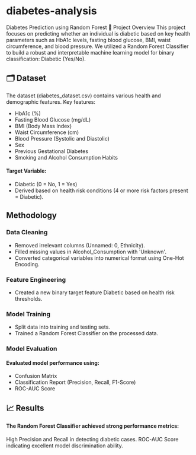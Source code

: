 # diabetes-analysis

Diabetes Prediction using Random Forest
📄 Project Overview
This project focuses on predicting whether an individual is diabetic based on key health parameters such as HbA1c levels, fasting blood glucose, BMI, waist circumference, and blood pressure.
We utilized a Random Forest Classifier to build a robust and interpretable machine learning model for binary classification: Diabetic (Yes/No).

## 🗂️ Dataset
The dataset (diabetes_dataset.csv) contains various health and demographic features.
Key features:

- HbA1c (%)
- Fasting Blood Glucose (mg/dL)
- BMI (Body Mass Index)
- Waist Circumference (cm)
- Blood Pressure (Systolic and Diastolic)
- Sex
- Previous Gestational Diabetes
- Smoking and Alcohol Consumption Habits

#### Target Variable:
- Diabetic (0 = No, 1 = Yes)
- Derived based on health risk conditions (4 or more risk factors present = Diabetic).

## Methodology

### Data Cleaning
- Removed irrelevant columns (Unnamed: 0, Ethnicity).
- Filled missing values in Alcohol_Consumption with 'Unknown'.
- Converted categorical variables into numerical format using One-Hot Encoding.

### Feature Engineering
- Created a new binary target feature Diabetic based on health risk thresholds.

### Model Training
- Split data into training and testing sets.
- Trained a Random Forest Classifier on the processed data.

### Model Evaluation
#### Evaluated model performance using:
- Confusion Matrix
- Classification Report (Precision, Recall, F1-Score)
- ROC-AUC Score

## 📈 Results
#### The Random Forest Classifier achieved strong performance metrics:
High Precision and Recall in detecting diabetic cases.
ROC-AUC Score indicating excellent model discrimination ability.

